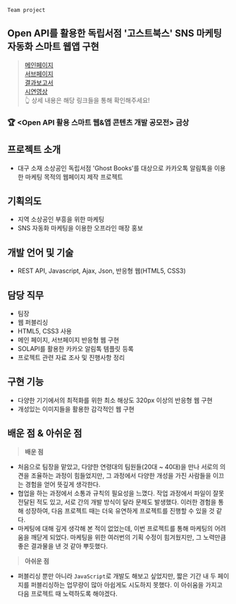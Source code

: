 `Team project`
## Open API를 활용한 독립서점 '고스트북스' SNS 마케팅 자동화 스마트 웹앱 구현

> [메인페이지](https://0-un.github.io/ghostbooks/)   
> [서브페이지](https://0-un.github.io/ghostbooks/index_sub)   
> [결과보고서](https://github.com/0-un/ghostbooks/blob/main/%ED%94%84%EB%A1%9C%EC%A0%9D%ED%8A%B81_%EC%B5%9C%EC%A2%85%EB%B3%B4%EA%B3%A0%EC%84%9C%EB%B0%8F%EC%98%81%EC%83%81_%EA%B3%A0%EC%8A%A4%ED%8A%B8%EB%B6%81%EC%8A%A4.pdf)    
	[시연영상](https://youtu.be/jgnaZWv_mVY)   
👆 상세 내용은 해당 링크들을 통해 확인해주세요!

### 🏆  <Open API 활용 스마트 웹&앱 콘텐츠 개발 공모전> 금상

## 프로젝트 소개 
* 대구 소재 소상공인 독립서점 'Ghost Books'를 대상으로 카카오톡 알림톡을 이용한 마케팅 목적의 웹페이지 제작  프로젝트


## 기획의도 
- 지역 소상공인 부흥을 위한 마케팅
- SNS 자동화 마케팅을 이용한 오프라인 매장 홍보


## 개발 언어 및 기술 
- REST API, Javascript, Ajax, Json, 반응형 웹(HTML5, CSS3)


## 담당 직무
- 팀장
- 웹 퍼블리싱
- HTML5, CSS3 사용
- 메인 페이지, 서브페이지 반응형 웹 구현
- SOLAPI를 활용한 카카오 알림톡 템플릿 등록
- 프로젝트 관련 자료 조사 및 진행사항 정리

## 구현 기능
- 다양한 기기에서의 최적화를 위한 최소 해상도 320px 이상의 반응형 웹 구현
- 개성있는 이미지들을 활용한 감각적인 웹 구현


## 배운 점 & 아쉬운 점
> **배운 점** 
- 처음으로 팀장을 맡았고, 다양한 연령대의 팀원들(20대 ~ 40대)을 만나 서로의 의견을 조율하는 과정이 힘들었지만, 그 과정에서 다양한 개성을 가진 사람들을 이끄는 경험을 얻어 뜻깊게 생각한다.
- 협업을 하는 과정에서 소통과 규칙의 필요성을 느꼈다. 작업 과정에서 파일이 잘못 전달된 적도 있고, 서로 간의 개발 방식이 달라 문제도 발생했다. 이러한 경험을 통해 성장하여, 다음 프로젝트 때는 더욱 유연하게 프로젝트를 진행할 수 있을 것 같다.
- 마케팅에 대해 깊게 생각해 본 적이 없었는데, 이번 프로젝트를 통해 마케팅의 어려움을 깨닫게 되었다. 마케팅을 위한 여러번의 기획 수정이 힘겨웠지만, 그 노력만큼 좋은 결과물을 낸 것 같아 뿌듯했다.

> **아쉬운 점** 
- 퍼블리싱 뿐만 아니라 `JavaScript`로 개발도 해보고 싶었지만, 짧은 기간 내 두 페이지를 퍼블리싱하는 업무량이 많아 아쉽게도 시도하지 못했다. 이 아쉬움을 가지고 다음 프로젝트 때 노력하도록 해야겠다.
